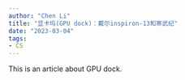 ```yaml
---
author: "Chen Li"
title: "显卡坞(GPU dock)：戴尔inspiron-13和寒武纪"
date: "2023-03-04"
tags: 
- CS
---
```


This is an article about GPU dock.
